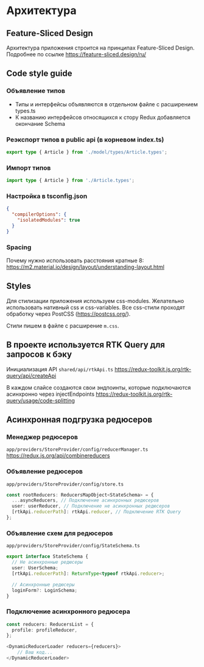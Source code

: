# Архитектура

## Feature-Sliced Design

Архитектура приложения строится на принципах Feature-Sliced Design.
Подробнее по ссылке https://feature-sliced.design/ru/

## Code style guide

### Объявление типов

- Типы и интерфейсы объявляются в отдельном файле с расширением types.ts
- К названию интерфейсов относящихся к стору Redux добавляется окончание Schema

### Реэкспорт типов в public api (в корневом index.ts)

```typescript
export type { Article } from './model/types/Article.types';
```

### Импорт типов

```typescript
import type { Article } from './Article.types';
```

### Настройка в tsconfig.json

```json
{
  "compilerOptions": {
    "isolatedModules": true
  }
}
```

### Spacing

Почему нужно использовать расстояния кратные 8:
https://m2.material.io/design/layout/understanding-layout.html

## Styles

Для стилизации приложения используем css-modules.
Желательно использовать нативный css и css-variables.
Все css-стили проходят обработку через PostCSS (https://postcss.org/).

Стили пишем в файле с расширение `m.css`.

## В проекте используется RTK Query для запросов к бэку

Инициализация API `shared/api/rtkApi.ts`
https://redux-toolkit.js.org/rtk-query/api/createApi

В каждом слайсе создаются свои эндпоинты, которые подключаются асинхронно через injectEndpoints
https://redux-toolkit.js.org/rtk-query/usage/code-splitting

## Асинхронная подгрузка редюсеров

### Менеджер редюсеров

`app/providers/StoreProvider/config/reducerManager.ts`
https://redux.js.org/api/combinereducers

### Объявление редюсеров

`app/providers/StoreProvider/config/store.ts`

```typescript
const rootReducers: ReducersMapObject<StateSchema> = {
  ...asyncReducers, // Подключение асинхронных редюсеров
  user: userReducer, // Подключение не асинхронных редюсеров
  [rtkApi.reducerPath]: rtkApi.reducer, // Подключение RTK Query
};
```

### Объявление схем для редюсеров

`app/providers/StoreProvider/config/StateSchema.ts`

```typescript
export interface StateSchema {
  // Не асинхронные редюсеры
  user: UserSchema;
  [rtkApi.reducerPath]: ReturnType<typeof rtkApi.reducer>;

  // Асинхронные редюсеры
  loginForm?: LoginSchema;
}
```

### Подключение асинхронного редюсера

```typescript
const reducers: ReducersList = {
  profile: profileReducer,
};

<DynamicReducerLoader reducers={reducers}>
	// Ваш код...
</DynamicReducerLoader>
```
